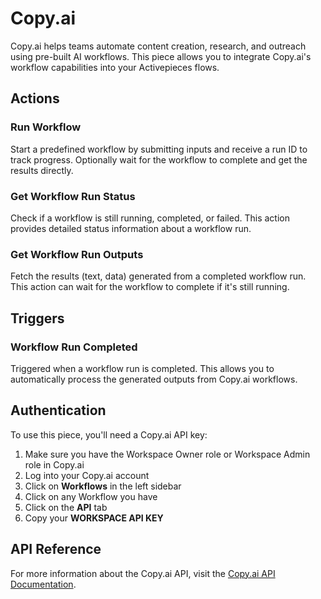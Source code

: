 # Copy.ai

Copy.ai helps teams automate content creation, research, and outreach using pre-built AI workflows. This piece allows you to integrate Copy.ai's workflow capabilities into your Activepieces flows.

## Actions

### Run Workflow
Start a predefined workflow by submitting inputs and receive a run ID to track progress. Optionally wait for the workflow to complete and get the results directly.

### Get Workflow Run Status
Check if a workflow is still running, completed, or failed. This action provides detailed status information about a workflow run.

### Get Workflow Run Outputs
Fetch the results (text, data) generated from a completed workflow run. This action can wait for the workflow to complete if it's still running.

## Triggers

### Workflow Run Completed
Triggered when a workflow run is completed. This allows you to automatically process the generated outputs from Copy.ai workflows.

## Authentication

To use this piece, you'll need a Copy.ai API key:

1. Make sure you have the Workspace Owner role or Workspace Admin role in Copy.ai
2. Log into your Copy.ai account
3. Click on **Workflows** in the left sidebar
4. Click on any Workflow you have
5. Click on the **API** tab
6. Copy your **WORKSPACE API KEY**

## API Reference

For more information about the Copy.ai API, visit the [Copy.ai API Documentation](https://docs.copy.ai/).
